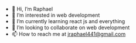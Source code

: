 - 👋 Hi, I’m Raphael
- 👀 I’m interested in web development
- 🌱 I’m currently learning react js and everything
- 💞️ I’m looking to collaborate on web development
- 📫 How to reach me at jraphael441@gmail.com

<!---
deralph/deralph is a ✨ special ✨ repository because its `README.md` (this file) appears on your GitHub profile.
You can click the Preview link to take a look at your changes.
--->
